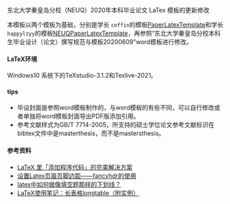 东北大学秦皇岛分校（NEUQ）2020年本科毕业论文 LaTex 模板的更新修改

本模板以两个模板为基础，分别是学长 `coffin`的模板[PaperLatexTemplate](https://github.com/techflowing/PaperLaTexTemplate)和学长`happylzyy`的模板[NEUQPaperLatexTemplate](https://github.com/happylzyy/NEUQPaperLatexTemplate.git)，再参照“东北大学秦皇岛分校本科生毕业设计（论文）撰写规范与模板20200609”word模板进行修改。

#### LaTeX环境
Windows10 系统下的TeXstudio-3.1.2和Texlive-2021。

#### tips
* 毕设封面是参照word模板制作的，与word模板的有些不同，可以自行修改或者单独将word模板封面导出PDF版添加引用。
* 参考文献样式为GB/T 7714-2005，所支持的硕士学位论文参考文献标识在bibtex文件中是masterthesis，而不是mastersthesis。

#### 参考资料
* [LaTeX 里「添加程序代码」的完美解决方案](https://zhuanlan.zhihu.com/p/65441079)
* [设置Latex页眉页脚边距——fancyhdr的使用](https://blog.csdn.net/SStegosaurus/article/details/105013643)
* [latex中如何做像填空题那样的下划线？](https://www.zhihu.com/question/25259266?sort=created)
* [LaTeX使用笔记：长表格longtable（附实例）](http://sparkandshine.net/latex-use-notes-longtable-with-examples/)
